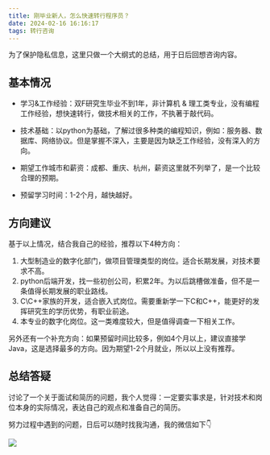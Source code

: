 ```yaml
---
title: 刚毕业新人，怎么快速转行程序员？
date: 2024-02-16 16:16:17
tags: 转行咨询
---
```


为了保护隐私信息，这里只做一个大纲式的总结，用于日后回想咨询内容。


## 基本情况

- 学习&工作经验：双F研究生毕业不到1年，非计算机 & 理工类专业，没有编程工作经验，想快速转行，做技术相关的工作，不执著于敲代码。


- 技术基础：以python为基础，了解过很多种类的编程知识，例如：服务器、数据库、网络协议。但是掌握不深入，主要是因为缺乏工作经验，没有深入的方向。

- 期望工作城市和薪资：成都、重庆、杭州，薪资这里就不列举了，是一个比较合理的预期。

- 预留学习时间：1-2个月，越快越好。

## 方向建议

基于以上情况，结合我自己的经验，推荐以下4种方向：

1. 大型制造业的数字化部门，做项目管理类型的岗位。适合长期发展，对技术要求不高。
2. python后端开发，找一些初创公司，积累2年。为以后跳槽做准备，但不是一条值得长期发展的职业路线。
3. C\C++家族的开发，适合嵌入式岗位。需要重新学一下C和C++，能更好的发挥研究生的学历优势，有职业前途。
4. 本专业的数字化岗位。这一类难度较大，但是值得调查一下相关工作。

另外还有一个补充方向：如果预留时间比较多，例如4个月以上，建议直接学Java，这是选择最多的方向。因为期望1-2个月就业，所以以上没有推荐。

## 总结答疑

讨论了一个关于面试和简历的问题，我个人觉得：一定要实事求是，针对技术和岗位本身的实际情况，表达自己的观点和准备自己的简历。

努力过程中遇到的问题，日后可以随时找我沟通，我的微信如下👇

![](https://python-office-1300615378.cos.ap-chongqing.myqcloud.com/qr-code.jpg)




